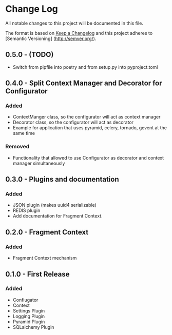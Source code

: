 # Change Log
All notable changes to this project will be documented in this file.

The format is based on [Keep a Changelog](http://keepachangelog.com/) and this project adheres to [Semantic Versioning]
(http://semver.org/).

## 0.5.0 - (TODO)

- Switch from pipfile into poetry and from setup.py into pyproject.toml

## 0.4.0 - Split Context Manager and Decorator for Configurator

### Added

- ContextManger class, so the configurator will act as context manager
- Decorator class, so the configurator will act as decorator
- Example for application that uses pyramid, celery, tornado, gevent at the same time

### Removed

- Functionality that allowed to use Configurator as decorator and context manager simultaneously

## 0.3.0 - Plugins and documentation

### Added

- JSON plugin (makes uuid4 serializable)
- REDIS plugin
- Add documentation for Fragment Context.

## 0.2.0 - Fragment Context

### Added

- Fragment Context mechanism

## 0.1.0 - First Release

### Added

- Confiugator
- Context
- Settings Plugin
- Logging Plugin
- Pyramid Plugin
- SQLalchemy Plugin
